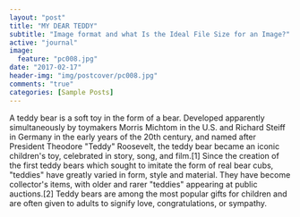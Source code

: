 ```yaml
---
layout: "post"
title: "MY DEAR TEDDY"
subtitle: "Image format and what Is the Ideal File Size for an Image?"
active: "journal"
image:
  feature: "pc008.jpg"
date: "2017-02-17"
header-img: "img/postcover/pc008.jpg"
comments: "true"
categories: [Sample Posts]
---
```



A teddy bear is a soft toy in the form of a bear. Developed apparently simultaneously by toymakers Morris Michtom in the U.S. and Richard Steiff in Germany in the early years of the 20th century, and named after President Theodore "Teddy" Roosevelt, the teddy bear became an iconic children's toy, celebrated in story, song, and film.[1] Since the creation of the first teddy bears which sought to imitate the form of real bear cubs, "teddies" have greatly varied in form, style and material. They have become collector's items, with older and rarer "teddies" appearing at public auctions.[2] Teddy bears are among the most popular gifts for children and are often given to adults to signify love, congratulations, or sympathy.